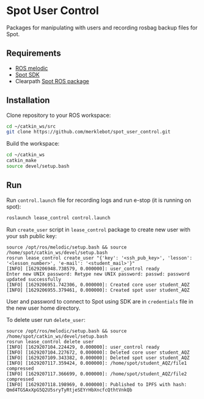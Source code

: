 # Spot User Control

Packages for manipulating with users and recording rosbag backup files for Spot.

## Requirements

* [ROS melodic](http://wiki.ros.org/melodic/Installation/Ubuntu)
* [Spot SDK](https://github.com/boston-dynamics/spot-sdk/blob/master/docs/python/quickstart.md)
* Clearpath [Spot ROS package](https://clearpathrobotics.com/assets/guides/melodic/spot-ros/ros_setup.html)

## Installation 

Clone repository to your ROS workspace:
```bash
cd ~/catkin_ws/src
git clone https://github.com/merklebot/spot_user_control.git
```
Build the workspace:
```bash
cd ~/catkin_ws
catkin_make
source devel/setup.bash
```

## Run

Run `control.launch` file for recording logs and run e-stop (it is running on spot):
```bash
roslaunch lease_control control.launch
```

Run `create_user` script in `lease_control` package to create new user with your ssh public key:

```console
source /opt/ros/melodic/setup.bash && source /home/spot/catkin_ws/devel/setup.bash
rosrun lease_control create_user "{'key': '<ssh_pub_key>', 'lesson': '<lesson_number>', 'e-mail': '<student_mail>'}"
[INFO] [1629206948.738579, 0.000000]: user_control ready
Enter new UNIX password: Retype new UNIX password: passwd: password updated successfully
[INFO] [1629206951.742306, 0.000000]: Created core user student_AQZ
[INFO] [1629206955.379461, 0.000000]: Created spot user student_AQZ
```

User and password to connect to Spot using SDK are in `credentials` file in the new user home directory.

To delete user run `delete_user`:

```console
source /opt/ros/melodic/setup.bash && source /home/spot/catkin_ws/devel/setup.bash
rosrun lease_control delete user
[INFO] [1629207104.224429, 0.000000]: user_control ready
[INFO] [1629207104.227672, 0.000000]: Deleted core user student_AQZ
[INFO] [1629207109.343382, 0.000000]: Deleted spot user student_AQZ
[INFO] [1629207117.359424, 0.000000]: /home/spot/student_AQZ/file1 compressed
[INFO] [1629207117.366699, 0.000000]: /home/spot/student_AQZ/file2 compressed
[INFO] [1629207118.198969, 0.000000]: Published to IPFS with hash: Qmd4TGSAxXpG5Q2U5sryTyRtjeSEYrHbXncfcQthtVnkQb
```
